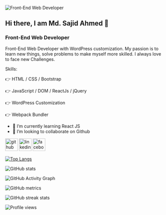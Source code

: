 ![Front-End Web Developer](https://scontent.fdac24-2.fna.fbcdn.net/v/t39.30808-6/272872480_2140385446112823_6014414508037528304_n.jpg?_nc_cat=111&ccb=1-5&_nc_sid=730e14&_nc_eui2=AeFm5cEvidLM6wFNEer6bumGRgoA1-z5B0FGCgDX7PkHQTXSegzWQXEpD_B7M6IiTc4qtNMcv4h6RdY9oeEHvqhl&_nc_ohc=d0RFn-LY8lwAX8N3H9U&_nc_ht=scontent.fdac24-2.fna&oh=00_AT_2Ywyf3Amrkozx3Mc-N7p7J7bDux-prE3KymPdzHQ1_w&oe=61F932E7)

## Hi there, I am Md. Sajid Ahmed 👋
### Front-End Web Developer

Front-End Web Developer with WordPress customization. My passion is to learn new things, solve problems to make myself more skilled. I always love to face new Challenges.

Skills: 

👉  HTML / CSS / Bootstrap

👉  JavaScript / DOM / ReactJs / jQuery  

👉  WordPress Customization

👉  Webpack Bundler



- 🌱 I’m currently learning React JS 
- 👯 I’m looking to collaborate on Github 


[<img src='https://cdn.jsdelivr.net/npm/simple-icons@3.0.1/icons/github.svg' alt='github' height='40'>](https://github.com/md-sajidahmed)  [<img src='https://cdn.jsdelivr.net/npm/simple-icons@3.0.1/icons/linkedin.svg' alt='linkedin' height='40'>](https://www.linkedin.com/in/md-sajidahmed/)  [<img src='https://cdn.jsdelivr.net/npm/simple-icons@3.0.1/icons/facebook.svg' alt='facebook' height='40'>](https://www.facebook.com/sajid.ahmed.7796420)  

[![Top Langs](https://github-readme-stats.vercel.app/api/top-langs/?username=md-sajidahmed)](https://github.com/anuraghazra/github-readme-stats)

![GitHub stats](https://github-readme-stats.vercel.app/api?username=md-sajidahmed&show_icons=true)  

![GitHub Activity Graph](https://activity-graph.herokuapp.com/graph?username=md-sajidahmed)  

![GitHub metrics](https://metrics.lecoq.io/md-sajidahmed)  

![GitHub streak stats](https://github-readme-streak-stats.herokuapp.com/?user=md-sajidahmed)  

![Profile views](https://gpvc.arturio.dev/md-sajidahmed)  
